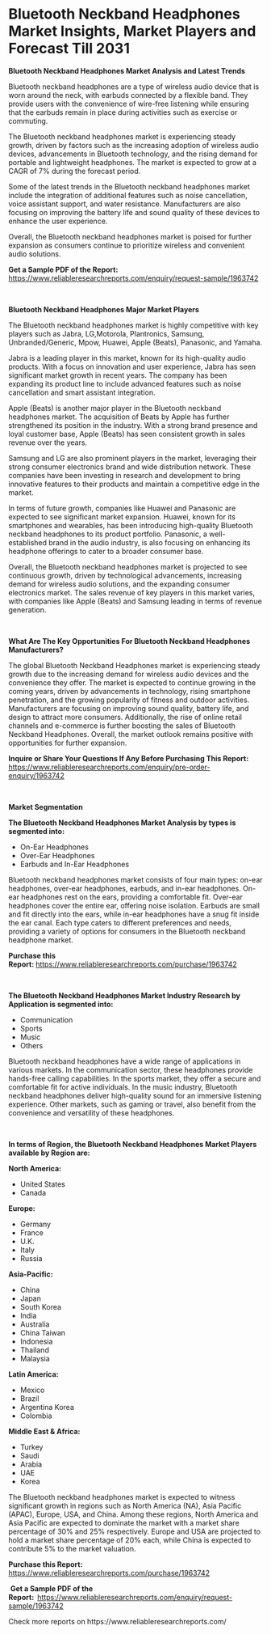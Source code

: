<p><h1>Bluetooth Neckband Headphones Market Insights, Market Players and Forecast Till 2031</h1></p><p><strong>Bluetooth Neckband Headphones Market Analysis and Latest Trends</strong></p>
<p><p>Bluetooth neckband headphones are a type of wireless audio device that is worn around the neck, with earbuds connected by a flexible band. They provide users with the convenience of wire-free listening while ensuring that the earbuds remain in place during activities such as exercise or commuting.</p><p>The Bluetooth neckband headphones market is experiencing steady growth, driven by factors such as the increasing adoption of wireless audio devices, advancements in Bluetooth technology, and the rising demand for portable and lightweight headphones. The market is expected to grow at a CAGR of 7% during the forecast period.</p><p>Some of the latest trends in the Bluetooth neckband headphones market include the integration of additional features such as noise cancellation, voice assistant support, and water resistance. Manufacturers are also focusing on improving the battery life and sound quality of these devices to enhance the user experience.</p><p>Overall, the Bluetooth neckband headphones market is poised for further expansion as consumers continue to prioritize wireless and convenient audio solutions.</p></p>
<p><strong>Get a Sample PDF of the Report:&nbsp;</strong> <a href="https://www.reliableresearchreports.com/enquiry/request-sample/1963742">https://www.reliableresearchreports.com/enquiry/request-sample/1963742</a></p>
<p>&nbsp;</p>
<p><strong>Bluetooth Neckband Headphones Major Market Players</strong></p>
<p><p>The Bluetooth neckband headphones market is highly competitive with key players such as Jabra, LG,Motorola, Plantronics, Samsung, Unbranded/Generic, Mpow, Huawei, Apple (Beats), Panasonic, and Yamaha. </p><p>Jabra is a leading player in this market, known for its high-quality audio products. With a focus on innovation and user experience, Jabra has seen significant market growth in recent years. The company has been expanding its product line to include advanced features such as noise cancellation and smart assistant integration. </p><p>Apple (Beats) is another major player in the Bluetooth neckband headphones market. The acquisition of Beats by Apple has further strengthened its position in the industry. With a strong brand presence and loyal customer base, Apple (Beats) has seen consistent growth in sales revenue over the years. </p><p>Samsung and LG are also prominent players in the market, leveraging their strong consumer electronics brand and wide distribution network. These companies have been investing in research and development to bring innovative features to their products and maintain a competitive edge in the market. </p><p>In terms of future growth, companies like Huawei and Panasonic are expected to see significant market expansion. Huawei, known for its smartphones and wearables, has been introducing high-quality Bluetooth neckband headphones to its product portfolio. Panasonic, a well-established brand in the audio industry, is also focusing on enhancing its headphone offerings to cater to a broader consumer base. </p><p>Overall, the Bluetooth neckband headphones market is projected to see continuous growth, driven by technological advancements, increasing demand for wireless audio solutions, and the expanding consumer electronics market. The sales revenue of key players in this market varies, with companies like Apple (Beats) and Samsung leading in terms of revenue generation.</p></p>
<p>&nbsp;</p>
<p><strong>What Are The Key Opportunities For Bluetooth Neckband Headphones Manufacturers?</strong></p>
<p><p>The global Bluetooth Neckband Headphones market is experiencing steady growth due to the increasing demand for wireless audio devices and the convenience they offer. The market is expected to continue growing in the coming years, driven by advancements in technology, rising smartphone penetration, and the growing popularity of fitness and outdoor activities. Manufacturers are focusing on improving sound quality, battery life, and design to attract more consumers. Additionally, the rise of online retail channels and e-commerce is further boosting the sales of Bluetooth Neckband Headphones. Overall, the market outlook remains positive with opportunities for further expansion.</p></p>
<p><strong>Inquire or Share Your Questions If Any Before Purchasing This Report:</strong> <a href="https://www.reliableresearchreports.com/enquiry/pre-order-enquiry/1963742">https://www.reliableresearchreports.com/enquiry/pre-order-enquiry/1963742</a></p>
<p>&nbsp;</p>
<p><strong>Market Segmentation</strong></p>
<p><strong>The Bluetooth Neckband Headphones Market Analysis by types is segmented into:</strong></p>
<p><ul><li>On-Ear Headphones</li><li>Over-Ear Headphones</li><li>Earbuds and In-Ear Headphones</li></ul></p>
<p><p>Bluetooth neckband headphones market consists of four main types: on-ear headphones, over-ear headphones, earbuds, and in-ear headphones. On-ear headphones rest on the ears, providing a comfortable fit. Over-ear headphones cover the entire ear, offering noise isolation. Earbuds are small and fit directly into the ears, while in-ear headphones have a snug fit inside the ear canal. Each type caters to different preferences and needs, providing a variety of options for consumers in the Bluetooth neckband headphone market.</p></p>
<p><strong>Purchase this Report:&nbsp;</strong><a href="https://www.reliableresearchreports.com/purchase/1963742">https://www.reliableresearchreports.com/purchase/1963742</a></p>
<p>&nbsp;</p>
<p><strong>The Bluetooth Neckband Headphones Market Industry Research by Application is segmented into:</strong></p>
<p><ul><li>Communication</li><li>Sports</li><li>Music</li><li>Others</li></ul></p>
<p><p>Bluetooth neckband headphones have a wide range of applications in various markets. In the communication sector, these headphones provide hands-free calling capabilities. In the sports market, they offer a secure and comfortable fit for active individuals. In the music industry, Bluetooth neckband headphones deliver high-quality sound for an immersive listening experience. Other markets, such as gaming or travel, also benefit from the convenience and versatility of these headphones.</p></p>
<p>&nbsp;</p>
<p><strong>In terms of Region, the Bluetooth Neckband Headphones Market Players available by Region are:</strong></p>
<p>
    <p> <strong> North America: </strong>
        <ul>
            <li>United States</li>
            <li>Canada</li>
        </ul>
        </p> 
    <p> <strong> Europe: </strong>
        <ul>
            <li>Germany</li>
            <li>France</li>
            <li>U.K.</li>
            <li>Italy</li>
            <li>Russia</li>
        </ul>
        </p> 
    <p> <strong> Asia-Pacific: </strong>
        <ul>
            <li>China</li>
            <li>Japan</li>
            <li>South Korea</li>
            <li>India</li>
            <li>Australia</li>
            <li>China Taiwan</li>
            <li>Indonesia</li>
            <li>Thailand</li>
            <li>Malaysia</li>
        </ul>
        </p> 
    <p> <strong> Latin America: </strong>
        <ul>
            <li>Mexico</li>
            <li>Brazil</li>
            <li>Argentina Korea</li>
            <li>Colombia</li>
        </ul>
        </p> 
    <p> <strong> Middle East & Africa: </strong>
        <ul>
            <li>Turkey</li>
            <li>Saudi</li>
            <li>Arabia</li>
            <li>UAE</li>
            <li>Korea</li>
        </ul>
    </p>
    </p>
<p><p>The Bluetooth neckband headphones market is expected to witness significant growth in regions such as North America (NA), Asia Pacific (APAC), Europe, USA, and China. Among these regions, North America and Asia Pacific are expected to dominate the market with a market share percentage of 30% and 25% respectively. Europe and USA are projected to hold a market share percentage of 20% each, while China is expected to contribute 5% to the market valuation.</p></p>
<p><strong>Purchase this Report: </strong><a href="https://www.reliableresearchreports.com/purchase/1963742">https://www.reliableresearchreports.com/purchase/1963742</a></p>
<p>&nbsp;<strong>Get a Sample PDF of the Report:&nbsp;&nbsp;</strong><a href="https://www.reliableresearchreports.com/enquiry/request-sample/1963742">https://www.reliableresearchreports.com/enquiry/request-sample/1963742</a></p>
<p><strong></strong></p>
<p>Check more reports on https://www.reliableresearchreports.com/</p>